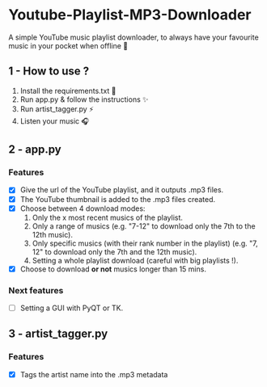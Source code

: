 # Youtube-Playlist-MP3-Downloader

A simple YouTube music playlist downloader, to always have your favourite music in your pocket when offline 📵

## 1 - How to use ?

1. Install the requirements.txt 📝
2. Run app.py & follow the instructions ✨
3. Run artist_tagger.py ⚡️
4. Listen your music 🎧

## 2 - app.py
### Features

- [x] Give the url of the YouTube playlist, and it outputs .mp3 files.
- [x] The YouTube thumbnail is added to the .mp3 files created.
- [x] Choose between 4 download modes:
  1. Only the x most recent musics of the playlist.
  2. Only a range of musics (e.g. "7-12" to download only the 7th to the 12th music).
  3. Only specific musics (with their rank number in the playlist) (e.g. "7, 12" to download only the 7th and the 12th music).
  4. Setting a whole playlist download (careful with big playlists !).
- [x] Choose to download **or not** musics longer than 15 mins.

### Next features

- [ ] Setting a GUI with PyQT or TK.

## 3 - artist_tagger.py
### Features

- [x] Tags the artist name into the .mp3 metadata